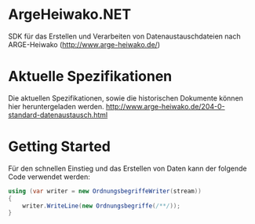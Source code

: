 # ArgeHeiwako.NET
SDK für das Erstellen und Verarbeiten von Datenaustauschdateien nach ARGE-Heiwako (http://www.arge-heiwako.de/)

# Aktuelle Spezifikationen
Die aktuellen Spezifikationen, sowie die historischen Dokumente können hier heruntergeladen werden.
http://www.arge-heiwako.de/204-0-standard-datenaustausch.html

# Getting Started
Für den schnellen Einstieg und das Erstellen von Daten kann der folgende Code verwendet werden:

```csharp
using (var writer = new OrdnungsbegriffeWriter(stream)) 
{
    writer.WriteLine(new Ordnungsbegriffe(/**/));
}
